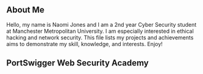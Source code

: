 ## About Me
Hello, my name is Naomi Jones and I am a 2nd year Cyber Security student at Manchester Metropolitan University. I am especially interested in ethical hacking and network security. This file lists my projects and achievements aims to demonstrate my skill, knowledge, and interests. Enjoy!

## PortSwigger Web Security Academy
